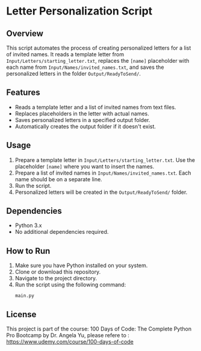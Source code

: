 # Letter Personalization Script

## Overview
This script automates the process of creating personalized letters for a list of invited names. It reads a template letter from `Input/Letters/starting_letter.txt`, replaces the `[name]` placeholder with each name from `Input/Names/invited_names.txt`, and saves the personalized letters in the folder `Output/ReadyToSend/`.

## Features
- Reads a template letter and a list of invited names from text files.
- Replaces placeholders in the letter with actual names.
- Saves personalized letters in a specified output folder.
- Automatically creates the output folder if it doesn't exist.

## Usage
1. Prepare a template letter in `Input/Letters/starting_letter.txt`. Use the placeholder `[name]` where you want to insert the names.
2. Prepare a list of invited names in `Input/Names/invited_names.txt`. Each name should be on a separate line.
3. Run the script.
4. Personalized letters will be created in the `Output/ReadyToSend/` folder.

## Dependencies
- Python 3.x
- No additional dependencies required.

## How to Run
1. Make sure you have Python installed on your system.
2. Clone or download this repository.
3. Navigate to the project directory.
4. Run the script using the following command:
    ```
    main.py
    ```
 ## License

 This project is part of the course: 100 Days of Code: The Complete Python Pro Bootcamp by Dr. Angela Yu, please refere to : https://www.udemy.com/course/100-days-of-code
